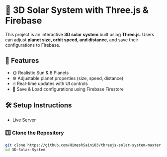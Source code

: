 # 🌌 3D Solar System with Three.js & Firebase

This project is an interactive **3D solar system** built using **Three.js**. Users can adjust **planet size, orbit speed, and distance**, and save their configurations to Firebase.

## 🚀 Features
- 🌞 Realistic Sun & 8 Planets
- ⚙️ Adjustable planet properties (size, speed, distance)
- 🔥 Real-time updates with UI controls
- 💾 Save & Load configurations using Firebase Firestore

## 🛠️ Setup Instructions
- Live Server

### **1️⃣ Clone the Repository**
```sh
git clone https://github.com/HimeshSaini03/threejs-solar-system-master.git
cd 3D-Solar-System
